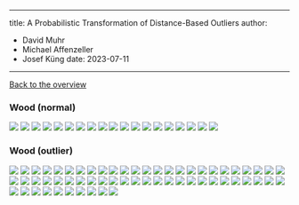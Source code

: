 
---
title: A Probabilistic Transformation of Distance-Based Outliers
author:
  - David Muhr
  - Michael Affenzeller
  - Josef Küng
date: 2023-07-11
---

[Back to the overview](/probabilistic-distance/)

### Wood (normal)

![](images/wood/normal/19.png)
![](images/wood/normal/20.png)
![](images/wood/normal/21.png)
![](images/wood/normal/22.png)
![](images/wood/normal/23.png)
![](images/wood/normal/24.png)
![](images/wood/normal/25.png)
![](images/wood/normal/26.png)
![](images/wood/normal/27.png)
![](images/wood/normal/28.png)
![](images/wood/normal/29.png)
![](images/wood/normal/30.png)
![](images/wood/normal/31.png)
![](images/wood/normal/32.png)
![](images/wood/normal/33.png)
![](images/wood/normal/34.png)
![](images/wood/normal/35.png)
![](images/wood/normal/36.png)
![](images/wood/normal/37.png)

### Wood (outlier)

![](images/wood/outlier/0.png)
![](images/wood/outlier/1.png)
![](images/wood/outlier/10.png)
![](images/wood/outlier/11.png)
![](images/wood/outlier/12.png)
![](images/wood/outlier/13.png)
![](images/wood/outlier/14.png)
![](images/wood/outlier/15.png)
![](images/wood/outlier/16.png)
![](images/wood/outlier/17.png)
![](images/wood/outlier/18.png)
![](images/wood/outlier/2.png)
![](images/wood/outlier/3.png)
![](images/wood/outlier/38.png)
![](images/wood/outlier/39.png)
![](images/wood/outlier/4.png)
![](images/wood/outlier/40.png)
![](images/wood/outlier/41.png)
![](images/wood/outlier/42.png)
![](images/wood/outlier/43.png)
![](images/wood/outlier/44.png)
![](images/wood/outlier/45.png)
![](images/wood/outlier/46.png)
![](images/wood/outlier/47.png)
![](images/wood/outlier/48.png)
![](images/wood/outlier/49.png)
![](images/wood/outlier/5.png)
![](images/wood/outlier/50.png)
![](images/wood/outlier/51.png)
![](images/wood/outlier/52.png)
![](images/wood/outlier/53.png)
![](images/wood/outlier/54.png)
![](images/wood/outlier/55.png)
![](images/wood/outlier/56.png)
![](images/wood/outlier/57.png)
![](images/wood/outlier/58.png)
![](images/wood/outlier/59.png)
![](images/wood/outlier/6.png)
![](images/wood/outlier/60.png)
![](images/wood/outlier/61.png)
![](images/wood/outlier/62.png)
![](images/wood/outlier/63.png)
![](images/wood/outlier/64.png)
![](images/wood/outlier/65.png)
![](images/wood/outlier/66.png)
![](images/wood/outlier/67.png)
![](images/wood/outlier/68.png)
![](images/wood/outlier/69.png)
![](images/wood/outlier/7.png)
![](images/wood/outlier/70.png)
![](images/wood/outlier/71.png)
![](images/wood/outlier/72.png)
![](images/wood/outlier/73.png)
![](images/wood/outlier/74.png)
![](images/wood/outlier/75.png)
![](images/wood/outlier/76.png)
![](images/wood/outlier/77.png)
![](images/wood/outlier/78.png)
![](images/wood/outlier/8.png)
![](images/wood/outlier/9.png)
